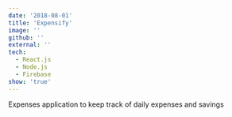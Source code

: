 ```yaml
---
date: '2018-08-01'
title: 'Expensify'
image: ''
github: ''
external: ''
tech:
  - React.js
  - Node.js
  - Firebase
show: 'true'
---
```


Expenses application to keep track of daily expenses and savings

